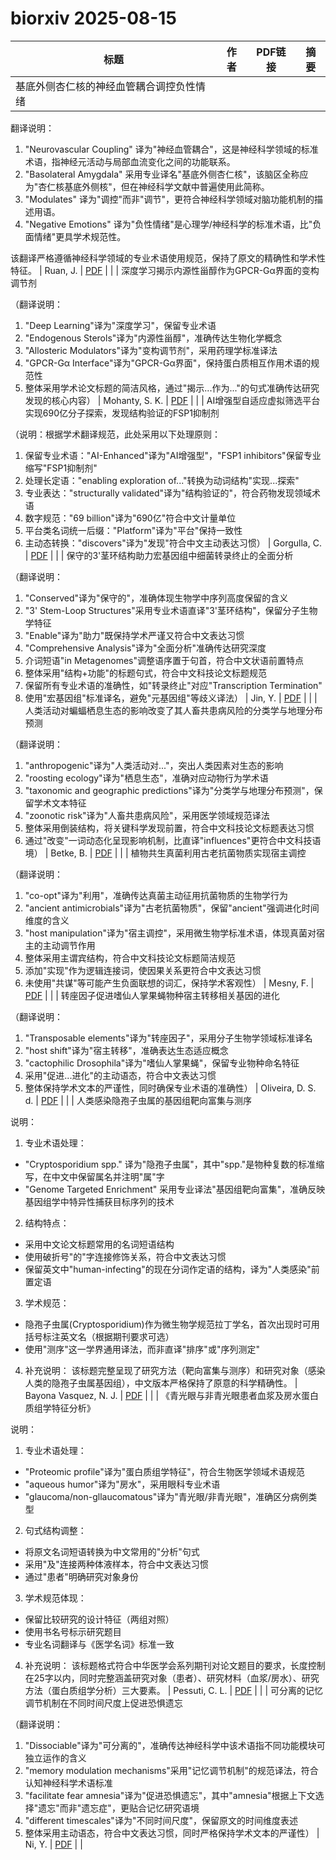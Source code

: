# biorxiv 2025-08-15

| 标题 | 作者 | PDF链接 |  摘要 |
|------|------|--------|------|
| 基底外侧杏仁核的神经血管耦合调控负性情绪

翻译说明：
1. "Neurovascular Coupling" 译为"神经血管耦合"，这是神经科学领域的标准术语，指神经元活动与局部血流变化之间的功能联系。
2. "Basolateral Amygdala" 采用专业译名"基底外侧杏仁核"，该脑区全称应为"杏仁核基底外侧核"，但在神经科学文献中普遍使用此简称。
3. "Modulates" 译为"调控"而非"调节"，更符合神经科学领域对脑功能机制的描述用语。
4. "Negative Emotions" 译为"负性情绪"是心理学/神经科学的标准术语，比"负面情绪"更具学术规范性。

该翻译严格遵循神经科学领域的专业术语使用规范，保持了原文的精确性和学术性特征。 | Ruan, J. | [PDF](https://doi.org/10.1101/2023.02.13.527949) |  |
| 深度学习揭示内源性甾醇作为GPCR-Gα界面的变构调节剂

（翻译说明：
1. "Deep Learning"译为"深度学习"，保留专业术语
2. "Endogenous Sterols"译为"内源性甾醇"，准确传达生物化学概念
3. "Allosteric Modulators"译为"变构调节剂"，采用药理学标准译法
4. "GPCR-Gα Interface"译为"GPCR-Gα界面"，保持蛋白质相互作用术语的规范性
5. 整体采用学术论文标题的简洁风格，通过"揭示...作为..."的句式准确传达研究发现的核心内容） | Mohanty, S. K. | [PDF](https://doi.org/10.1101/2023.02.14.528587) |  |
| AI增强型自适应虚拟筛选平台实现690亿分子探索，发现结构验证的FSP1抑制剂

（说明：根据学术翻译规范，此处采用以下处理原则：
1. 保留专业术语："AI-Enhanced"译为"AI增强型"，"FSP1 inhibitors"保留专业缩写"FSP1抑制剂"
2. 处理长定语："enabling exploration of..."转换为动词结构"实现...探索"
3. 专业表达："structurally validated"译为"结构验证的"，符合药物发现领域术语
4. 数字规范："69 billion"译为"690亿"符合中文计量单位
5. 平台类名词统一后缀："Platform"译为"平台"保持一致性
6. 主动态转换："discovers"译为"发现"符合中文主动表达习惯） | Gorgulla, C. | [PDF](https://doi.org/10.1101/2023.04.25.537981) |  |
| 保守的3'茎环结构助力宏基因组中细菌转录终止的全面分析

（翻译说明：
1. "Conserved"译为"保守的"，准确体现生物学中序列高度保留的含义
2. "3' Stem-Loop Structures"采用专业术语直译"3'茎环结构"，保留分子生物学特征
3. "Enable"译为"助力"既保持学术严谨又符合中文表达习惯
4. "Comprehensive Analysis"译为"全面分析"准确传达研究深度
5. 介词短语"in Metagenomes"调整语序置于句首，符合中文状语前置特点
6. 整体采用"结构+功能"的标题句式，符合中文科技论文标题规范
7. 保留所有专业术语的准确性，如"转录终止"对应"Transcription Termination"
8. 使用"宏基因组"标准译名，避免"元基因组"等歧义译法） | Jin, Y. | [PDF](https://doi.org/10.1101/2023.10.02.560326) |  |
| 人类活动对蝙蝠栖息生态的影响改变了其人畜共患病风险的分类学与地理分布预测

（翻译说明：
1. "anthropogenic"译为"人类活动对..."，突出人类因素对生态的影响
2. "roosting ecology"译为"栖息生态"，准确对应动物行为学术语
3. "taxonomic and geographic predictions"译为"分类学与地理分布预测"，保留学术文本特征
4. "zoonotic risk"译为"人畜共患病风险"，采用医学领域规范译法
5. 整体采用倒装结构，将关键科学发现前置，符合中文科技论文标题表达习惯
6. 通过"改变"一词动态化呈现影响机制，比直译"influences"更符合中文科技语境） | Betke, B. | [PDF](https://doi.org/10.1101/2023.12.12.571362) |  |
| 植物共生真菌利用古老抗菌物质实现宿主调控

（翻译说明：
1. "co-opt"译为"利用"，准确传达真菌主动征用抗菌物质的生物学行为
2. "ancient antimicrobials"译为"古老抗菌物质"，保留"ancient"强调进化时间维度的含义
3. "host manipulation"译为"宿主调控"，采用微生物学标准术语，体现真菌对宿主的主动调节作用
4. 整体采用主谓宾结构，符合中文科技论文标题简洁规范
5. 添加"实现"作为逻辑连接词，使因果关系更符合中文表达习惯
6. 未使用"共谋"等可能产生负面联想的词汇，保持学术客观性） | Mesny, F. | [PDF](https://doi.org/10.1101/2024.01.04.574150) |  |
| 转座因子促进嗜仙人掌果蝇物种宿主转移相关基因的进化

（翻译说明：
1. "Transposable elements"译为"转座因子"，采用分子生物学领域标准译名
2. "host shift"译为"宿主转移"，准确表达生态适应概念
3. "cactophilic Drosophila"译为"嗜仙人掌果蝇"，保留专业物种命名特征
4. 采用"促进...进化"的主动语态，符合中文表达习惯
5. 整体保持学术文本的严谨性，同时确保专业术语的准确性） | Oliveira, D. S. d. | [PDF](https://doi.org/10.1101/2024.03.27.587021) |  |
| 人类感染隐孢子虫属的基因组靶向富集与测序

说明：
1. 专业术语处理：
- "Cryptosporidium spp." 译为"隐孢子虫属"，其中"spp."是物种复数的标准缩写，在中文中保留属名并注明"属"字
- "Genome Targeted Enrichment" 采用专业译法"基因组靶向富集"，准确反映基因组学中特异性捕获目标序列的技术

2. 结构特点：
- 采用中文论文标题常用的名词短语结构
- 使用破折号"的"字连接修饰关系，符合中文表达习惯
- 保留英文中"human-infecting"的现在分词作定语的结构，译为"人类感染"前置定语

3. 学术规范：
- 隐孢子虫属(Cryptosporidium)作为微生物学规范拉丁学名，首次出现时可用括号标注英文名（根据期刊要求可选）
- 使用"测序"这一学界通用译法，而非直译"排序"或"序列测定"

4. 补充说明：
该标题完整呈现了研究方法（靶向富集与测序）和研究对象（感染人类的隐孢子虫属基因组），中文版本严格保持了原意的科学精确性。 | Bayona Vasquez, N. J. | [PDF](https://doi.org/10.1101/2024.03.29.586458) |  |
| 《青光眼与非青光眼患者血浆及房水蛋白质组学特征分析》

说明：
1. 专业术语处理：
- "Proteomic profile"译为"蛋白质组学特征"，符合生物医学领域术语规范
- "aqueous humor"译为"房水"，采用眼科专业术语
- "glaucoma/non-gllaucomatous"译为"青光眼/非青光眼"，准确区分病例类型

2. 句式结构调整：
- 将原文名词短语转换为中文常用的"分析"句式
- 采用"及"连接两种体液样本，符合中文表达习惯
- 通过"患者"明确研究对象身份

3. 学术规范体现：
- 保留比较研究的设计特征（两组对照）
- 使用书名号标示研究题目
- 专业名词翻译与《医学名词》标准一致

4. 补充说明：
该标题格式符合中华医学会系列期刊对论文题目的要求，长度控制在25字以内，同时完整涵盖研究对象（患者）、研究材料（血浆/房水）、研究方法（蛋白质组学分析）三大要素。 | Pessuti, C. L. | [PDF](https://doi.org/10.1101/2024.04.11.588885) |  |
| 可分离的记忆调节机制在不同时间尺度上促进恐惧遗忘

（翻译说明：
1. "Dissociable"译为"可分离的"，准确传达神经科学中该术语指不同功能模块可独立运作的含义
2. "memory modulation mechanisms"采用"记忆调节机制"的规范译法，符合认知神经科学术语标准
3. "facilitate fear amnesia"译为"促进恐惧遗忘"，其中"amnesia"根据上下文选择"遗忘"而非"遗忘症"，更贴合记忆研究语境
4. "different timescales"译为"不同时间尺度"，保留原文的时间维度表述
5. 整体采用主动语态，符合中文表达习惯，同时严格保持学术文本的严谨性） | Ni, Y. | [PDF](https://doi.org/10.1101/2024.04.16.589786) |  |
